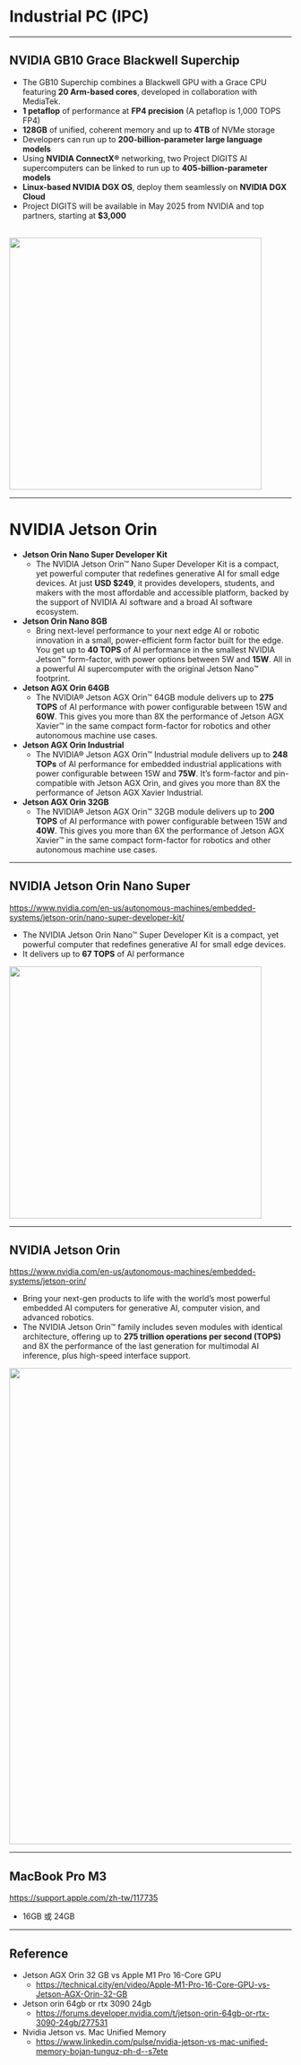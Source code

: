 # Industrial PC (IPC)


---
## NVIDIA GB10 Grace Blackwell Superchip
*  The GB10 Superchip combines a Blackwell GPU with a Grace CPU featuring **20 Arm-based cores**, developed in collaboration with MediaTek.
* **1 petaflop** of performance at **FP4 precision** (A petaflop is 1,000 TOPS FP4)
* **128GB** of unified, coherent memory and up to **4TB** of NVMe storage
* Developers can run up to **200-billion-parameter large language models**
* Using **NVIDIA ConnectX®** networking, two Project DIGITS AI supercomputers can be linked to run up to **405-billion-parameter models**
* **Linux-based NVIDIA DGX OS**, deploy them seamlessly on **NVIDIA DGX Cloud**
* Project DIGITS will be available in May 2025 from NVIDIA and top partners, starting at **$3,000**

<br/>
<img src="https://github.com/user-attachments/assets/926a0963-1248-4a10-a49f-961c836bf46d" width=450>


---
# NVIDIA Jetson Orin

* **Jetson Orin Nano Super Developer Kit**
    * The NVIDIA Jetson Orin™ Nano Super Developer Kit is a compact, yet powerful computer that redefines generative AI for small edge devices. At just **USD $249**, it provides developers, students, and makers with the most affordable and accessible platform, backed by the support of NVIDIA AI software and a broad AI software ecosystem.  
* **Jetson Orin Nano 8GB**
    * Bring next-level performance to your next edge AI or robotic innovation in a small, power-efficient form factor built for the edge. You get up to **40 TOPS** of AI performance in the smallest NVIDIA Jetson™ form-factor, with power options between 5W and **15W**. All in a powerful AI supercomputer with the original Jetson Nano™ footprint.  
* **Jetson AGX Orin 64GB**
    * The NVIDIA® Jetson AGX Orin™ 64GB module delivers up to **275 TOPS** of AI performance with power configurable between 15W and **60W**. This gives you more than 8X the performance of Jetson AGX Xavier™ in the same compact form-factor for robotics and other autonomous machine use cases.
* **Jetson AGX Orin Industrial**
    * The NVIDIA® Jetson AGX Orin™ Industrial module delivers up to **248 TOPs** of AI performance for embedded industrial applications with power configurable between 15W and **75W**. It’s form-factor and pin-compatible with Jetson AGX Orin, and gives you more than 8X the performance of Jetson AGX Xavier Industrial.
* **Jetson AGX Orin 32GB**
    * The NVIDIA® Jetson AGX Orin™ 32GB module delivers up to **200 TOPS** of AI performance with power configurable between 15W and **40W**. This gives you more than 6X the performance of Jetson AGX Xavier™ in the same compact form-factor for robotics and other autonomous machine use cases.

---
## NVIDIA Jetson Orin Nano Super
https://www.nvidia.com/en-us/autonomous-machines/embedded-systems/jetson-orin/nano-super-developer-kit/

* The NVIDIA Jetson Orin Nano™ Super Developer Kit is a compact, yet powerful computer that redefines generative AI for small edge devices.
* It delivers up to **67 TOPS** of AI performance

<img src="https://github.com/user-attachments/assets/b17f9f23-76ab-4956-a94f-cf21b4258d70" width=450>


---
## NVIDIA Jetson Orin
https://www.nvidia.com/en-us/autonomous-machines/embedded-systems/jetson-orin/

* Bring your next-gen products to life with the world’s most powerful embedded AI computers for generative AI, computer vision, and advanced robotics.
* The NVIDIA Jetson Orin™ family includes seven modules with identical architecture, offering up to **275 trillion operations per second (TOPS)** and 8X the performance of the last generation for multimodal AI inference, plus high-speed interface support.

<img src="https://github.com/user-attachments/assets/4182120f-e9a2-4cb9-a41e-6ef70108c12f" width=850>

---
## MacBook Pro M3
https://support.apple.com/zh-tw/117735

* 16GB 或 24GB

---
## Reference

* Jetson AGX Orin 32 GB vs Apple M1 Pro 16-Core GPU
   * https://technical.city/en/video/Apple-M1-Pro-16-Core-GPU-vs-Jetson-AGX-Orin-32-GB
* Jetson orin 64gb or rtx 3090 24gb
   * https://forums.developer.nvidia.com/t/jetson-orin-64gb-or-rtx-3090-24gb/277531
* Nvidia Jetson vs. Mac Unified Memory
   * https://www.linkedin.com/pulse/nvidia-jetson-vs-mac-unified-memory-bojan-tunguz-ph-d--s7ete

